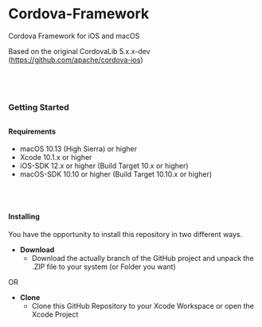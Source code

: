 # Cordova-Framework
Cordova Framework for iOS and macOS

Based on the original CordovaLib 5.x.x-dev (https://github.com/apache/cordova-ios)



<br /><br />

##
### Getting Started
##


#### Requirements
* macOS 10.13 (High Sierra) or higher
* Xcode 10.1.x or higher
* iOS-SDK 12.x or higher (Build Target 10.x or higher)
* macOS-SDK 10.10 or higher (Build Target 10.10.x or higher)

<br /><br />

#### Installing
You have the opportunity to install this repository in two different ways.

- __Download__
  - Download the actually branch of the GitHub project and unpack the .ZIP file to your system (or Folder you want)

OR

- __Clone__
  - Clone this GitHub Repository to your Xcode Workspace or open the Xcode Project
